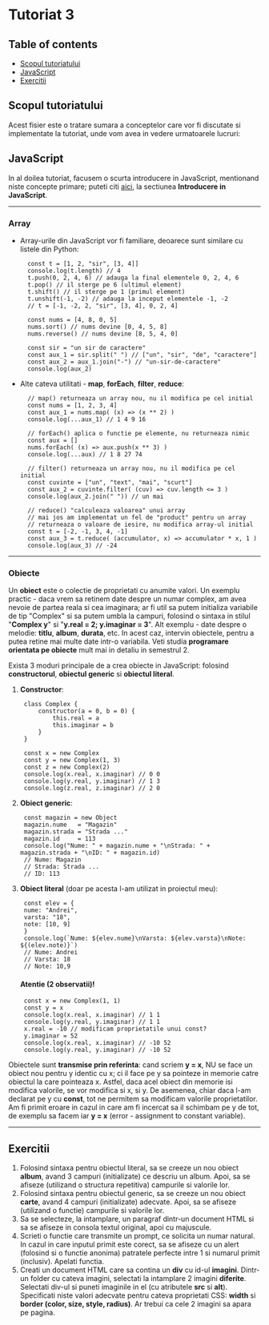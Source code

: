 # Tutoriat 3

## Table of contents
- [Scopul tutoriatului](#scopul-tutoriatului)
- [JavaScript](#javascript)
- [Exercitii](#exercitii)

## Scopul tutoriatului
Acest fisier este o tratare sumara a conceptelor care vor fi discutate si implementate la tutoriat, unde vom avea in vedere urmatoarele lucruri:

## JavaScript
In al doilea tutoriat, facusem o scurta introducere in JavaScript, mentionand niste concepte primare; puteti citi [aici](https://github.com/amadeus1996/tutoriat-web-design/tree/main/Tutoriat%202), la sectiunea <b>Introducere in JavaScript</b>.

___

### Array
* Array-urile din JavaScript vor fi familiare, deoarece sunt similare cu listele din Python:

        const t = [1, 2, "sir", [3, 4]]
        console.log(t.length) // 4
        t.push(0, 2, 4, 6) // adauga la final elementele 0, 2, 4, 6
        t.pop() // il sterge pe 6 (ultimul element)
        t.shift() // il sterge pe 1 (primul element)
        t.unshift(-1, -2) // adauga la inceput elementele -1, -2
        // t = [-1, -2, 2, "sir", [3, 4], 0, 2, 4]
        
        const nums = [4, 8, 0, 5]
        nums.sort() // nums devine [0, 4, 5, 8]
        nums.reverse() // nums devine [8, 5, 4, 0]
        
        const sir = "un sir de caractere"
        const aux_1 = sir.split(" ") // ["un", "sir", "de", "caractere"]
        const aux_2 = aux_1.join("-") // "un-sir-de-caractere"
        console.log(aux_2)
        
* Alte cateva utilitati - <b>map</b>, <b>forEach</b>, <b>filter</b>, <b>reduce</b>:

        // map() returneaza un array nou, nu il modifica pe cel initial
        const nums = [1, 2, 3, 4]
        const aux_1 = nums.map( (x) => (x ** 2) )
        console.log(...aux_1) // 1 4 9 16
    
        // forEach() aplica o functie pe elemente, nu returneaza nimic
        const aux = []
        nums.forEach( (x) => aux.push(x ** 3) )
        console.log(...aux) // 1 8 27 74
    
        // filter() returneaza un array nou, nu il modifica pe cel initial
        const cuvinte = ["un", "text", "mai", "scurt"]
        const aux_2 = cuvinte.filter( (cuv) => cuv.length <= 3 )
        console.log(aux_2.join(" ")) // un mai
    
        // reduce() "calculeaza valoarea" unui array
        // mai jos am implementat un fel de "product" pentru un array
        // returneaza o valoare de iesire, nu modifica array-ul initial
        const t = [-2, -1, 3, 4, -1]
        const aux_3 = t.reduce( (accumulator, x) => accumulator * x, 1 )
        console.log(aux_3) // -24
___

### Obiecte

Un <b>obiect</b> este o colectie de proprietati cu anumite valori. Un exemplu practic - daca vrem sa retinem date despre un numar complex, am avea nevoie de partea reala si cea imaginara; ar fi util sa putem initializa variabile de tip "Complex" si sa putem umbla la campuri, folosind o sintaxa in stilul "<b>Complex y</b>" si "<b>y.real = 2; y.imaginar = 3</b>". Alt exemplu - date despre o melodie: <b>titlu</b>, <b>album</b>, <b>durata</b>, etc. In acest caz, intervin obiectele, pentru a putea retine mai multe date intr-o variabila. Veti studia <b>programare orientata pe obiecte</b> mult mai in detaliu in semestrul 2.

Exista 3 moduri principale de a crea obiecte in JavaScript: folosind <b>constructorul</b>, <b>obiectul generic</b> si <b>obiectul literal</b>.

1. <b>Constructor</b>:

        class Complex {
            constructor(a = 0, b = 0) {
                this.real = a
                this.imaginar = b
            }
        }

        const x = new Complex
        const y = new Complex(1, 3)
        const z = new Complex(2)
        console.log(x.real, x.imaginar) // 0 0
        console.log(y.real, y.imaginar) // 1 3
        console.log(z.real, z.imaginar) // 2 0
    
2. <b>Obiect generic</b>:

        const magazin = new Object
        magazin.nume   = "Magazin"
        magazin.strada = "Strada ..."
        magazin.id     = 113
        console.log("Nume: " + magazin.nume + "\nStrada: " + magazin.strada + "\nID: " + magazin.id)
        // Nume: Magazin
        // Strada: Strada ...
        // ID: 113
        
3. <b>Obiect literal</b> (doar pe acesta l-am utilizat in proiectul meu):

        const elev = {
        nume: "Andrei",
        varsta: "18",
        note: [10, 9]
        }
        console.log(`Nume: ${elev.nume}\nVarsta: ${elev.varsta}\nNote: ${(elev.note)}`)
        // Nume: Andrei
        // Varsta: 18
        // Note: 10,9

    #### Atentie (2 observatii)!

        const x = new Complex(1, 1)
        const y = x
        console.log(x.real, x.imaginar) // 1 1
        console.log(y.real, y.imaginar) // 1 1
        x.real = -10 // modificam proprietatile unui const?
        y.imaginar = 52
        console.log(x.real, x.imaginar) // -10 52
        console.log(y.real, y.imaginar) // -10 52
        
Obiectele sunt <b>transmise prin referinta</b>: cand scriem <b>y = x</b>, NU se face un obiect nou pentru y identic cu x; ci il face pe y sa pointeze in memorie catre obiectul la care pointeaza x. Astfel, daca acel obiect din memorie isi modifica valorile, se vor modifica si x, si y. De asemenea, chiar daca l-am declarat pe y cu <b>const</b>, tot ne permitem sa modificam valorile proprietatilor. Am fi primit eroare in cazul in care am fi incercat sa il schimbam pe y de tot, de exemplu sa facem iar <b>y = x</b> (error - assignment to constant variable).


___

## Exercitii
1. Folosind sintaxa pentru obiectul literal, sa se creeze un nou obiect <b>album</b>, avand 3 campuri (initializate) ce descriu un album. Apoi, sa se afiseze (utilizand o structura repetitiva) campurile si valorile lor.
2. Folosind sintaxa pentru obiectul generic, sa se creeze un nou obiect <b>carte</b>, avand 4 campuri (initializate) adecvate. Apoi, sa se afiseze (utilizand o functie) campurile si valorile lor.
3. Sa se selecteze, la intamplare, un paragraf dintr-un document HTML si sa se afiseze in consola textul original, apoi cu majuscule.
4. Scrieti o functie care transmite un prompt, ce solicita un numar natural. In cazul in care inputul primit este corect, sa se afiseze cu un alert (folosind si o functie anonima) patratele perfecte intre 1 si numarul primit (inclusiv). Apelati functia.
5. Creati un document HTML care sa contina un <b>div</b> cu id-ul <b>imagini</b>. Dintr-un folder cu cateva imagini, selectati la intamplare 2 imagini <b>diferite</b>. Selectati div-ul si puneti imaginile in el (cu atributele <b>src</b> si <b>alt</b>). Specificati niste valori adecvate pentru cateva proprietati CSS: <b>width</b> si <b>border (color, size, style, radius)</b>. Ar trebui ca cele 2 imagini sa apara pe pagina.